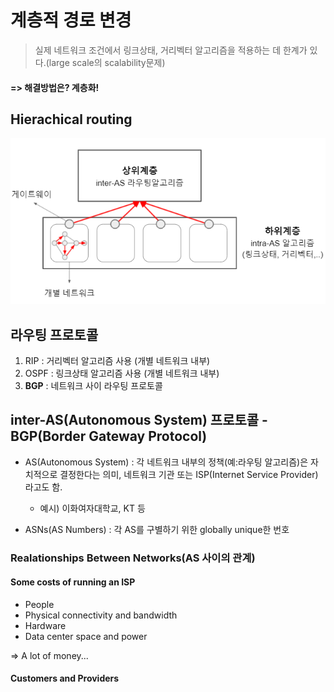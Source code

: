 # 계층적 경로 변경

> 실제 네트워크 조건에서 링크상태, 거리벡터 알고리즘을 적용하는 데 한계가 있다.(large scale의 scalability문제) 

#### => 해결방법은? 계층화!

## Hierachical routing

![이미지](./image/hierachical.PNG)

## 라우팅 프로토콜
1. RIP : 거리벡터 알고리즘 사용 (개별 네트워크 내부)
2. OSPF : 링크상태 알고리즘 사용 (개별 네트워크 내부)
3. **BGP** : 네트워크 사이 라우팅 프로토콜

## inter-AS(Autonomous System) 프로토콜 - BGP(Border Gateway Protocol)

* AS(Autonomous System) : 각 네트워크 내부의 정책(예:라우팅 알고리즘)은 자치적으로 결정한다는 의미, 네트워크 기관 또는 ISP(Internet Service Provider)라고도 함. 
  *  예시) 이화여자대학교, KT 등

* ASNs(AS Numbers) : 각 AS를 구별하기 위한 globally unique한 번호

### Realationships Between Networks(AS 사이의 관계)

#### Some costs of running an ISP
* People
* Physical connectivity and bandwidth
* Hardware
* Data center space and power

=> A lot of money...

#### Customers and Providers


